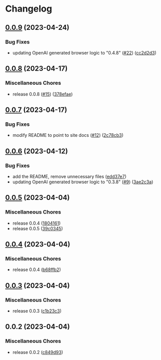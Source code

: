 # Changelog

## [0.0.9](https://github.com/gentrace/gentrace-browser/compare/v0.0.8...v0.0.9) (2023-04-24)


### Bug Fixes

* updating OpenAI generated browser logic to "0.4.8" ([#22](https://github.com/gentrace/gentrace-browser/issues/22)) ([cc2d2d3](https://github.com/gentrace/gentrace-browser/commit/cc2d2d342f8aa7e2c39569a7bf770787a96b4f70))

## [0.0.8](https://github.com/gentrace/gentrace-browser/compare/v0.0.7...v0.0.8) (2023-04-17)


### Miscellaneous Chores

* release 0.0.8 ([#15](https://github.com/gentrace/gentrace-browser/issues/15)) ([378efae](https://github.com/gentrace/gentrace-browser/commit/378efaeca2425d5e80345b363819af7cabd3a9de))

## [0.0.7](https://github.com/gentrace/gentrace-browser/compare/v0.0.6...v0.0.7) (2023-04-17)


### Bug Fixes

* modify README to point to site docs ([#12](https://github.com/gentrace/gentrace-browser/issues/12)) ([2c78cb3](https://github.com/gentrace/gentrace-browser/commit/2c78cb33fb3d0dbe6dc29739b5cddf7ae18c1e3e))

## [0.0.6](https://github.com/gentrace/gentrace-browser/compare/v0.0.5...v0.0.6) (2023-04-12)


### Bug Fixes

* add the README, remove unnecessary files ([edd37e7](https://github.com/gentrace/gentrace-browser/commit/edd37e73591f009639e5e1be988945fdb8d16599))
* updating OpenAI generated browser logic to "0.3.8" ([#9](https://github.com/gentrace/gentrace-browser/issues/9)) ([3ae2c3a](https://github.com/gentrace/gentrace-browser/commit/3ae2c3a0b6139ac3697bc3bc23bbaac832df9913))

## [0.0.5](https://github.com/gentrace/gentrace-browser/compare/v0.0.4...v0.0.5) (2023-04-04)


### Miscellaneous Chores

* release 0.0.4 ([1804161](https://github.com/gentrace/gentrace-browser/commit/1804161750c2ce1a2429e14e5fb30484e441af99))
* release 0.0.5 ([39c0345](https://github.com/gentrace/gentrace-browser/commit/39c0345039644ecbddab311fbaaaa9722e5641de))

## [0.0.4](https://github.com/gentrace/gentrace-browser/compare/v0.0.3...v0.0.4) (2023-04-04)


### Miscellaneous Chores

* release 0.0.4 ([b68ffb2](https://github.com/gentrace/gentrace-browser/commit/b68ffb2c45ff1d502d038073d3186fcb7edc7d8c))

## [0.0.3](https://github.com/gentrace/gentrace-browser/compare/v0.0.2...v0.0.3) (2023-04-04)


### Miscellaneous Chores

* release 0.0.3 ([c1b23c3](https://github.com/gentrace/gentrace-browser/commit/c1b23c3735abc0e72de30d4d17a52dbffff96972))

## 0.0.2 (2023-04-04)


### Miscellaneous Chores

* release 0.0.2 ([c849d93](https://github.com/gentrace/gentrace-browser/commit/c849d937c45b2c9fe974641a32d36cdc3880f7ad))

